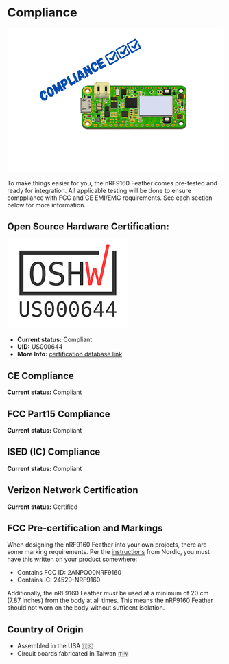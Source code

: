 # Compliance

![Compliance](img/compliance.png)

To make things easier for you, the nRF9160 Feather comes pre-tested and ready for integration. All applicable testing will be done to ensure comppliance with FCC and CE EMI/EMC requirements. See each section below for more information.

## Open Source Hardware Certification:

![OSHW](img/OSHW_mark_US000644.png)

- **Current status:** Compliant
- **UID:** US000644
- **More Info:** [certification database link](https://certification.oshwa.org/us000644.html)

## CE Compliance

**Current status:** Compliant

## FCC Part15 Compliance

**Current status:** Compliant

## ISED (IC) Compliance

**Current status:** Compliant

## Verizon Network Certification

**Current status:** Certified

## FCC Pre-certification and Markings

When designing the nRF9160 Feather into your own projects, there are some marking requirements. Per the [instructions](https://www.nordicsemi.com/-/media/Software-and-other-downloads/SiP/nRF9160-SiP/Hardware-integration-guide/nRF9160HardwareIntegrationGuidev11.pdf) from Nordic, you must have this written on your product somewhere:

- Contains FCC ID: 2ANPO00NRF9160
- Contains IC: 24529-NRF9160

Additionally, the nRF9160 Feather *must* be used at a minimum of 20 cm (7.87 inches) from the body at all times. This means the nRF9160 Feather should not worn on the body without sufficent isolation.

## Country of Origin

- Assembled in the USA 🇺🇸
- Circuit boards fabricated in Taiwan 🇹🇼
